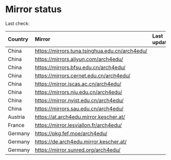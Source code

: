 <script src="./time.js"></script>
# Mirror status
Last check: <script type="text/javascript">localize(1712956539.1591141);</script>

|Country|Mirror|Last update|
|:------|:-----|:----------|
|China|https://mirrors.tuna.tsinghua.edu.cn/arch4edu/|<script type="text/javascript">localize(1712903714);</script>|
|China|https://mirrors.aliyun.com/arch4edu/|<script type="text/javascript">localize(1712903714);</script>|
|China|https://mirrors.bfsu.edu.cn/arch4edu/|<script type="text/javascript">localize(1712903714);</script>|
|China|https://mirrors.cernet.edu.cn/arch4edu/|<script type="text/javascript">localize(1712946677);</script>|
|China|https://mirror.iscas.ac.cn/arch4edu/|<script type="text/javascript">localize(1712903714);</script>|
|China|https://mirrors.nju.edu.cn/arch4edu/|<script type="text/javascript">localize(1712860396);</script>|
|China|https://mirror.nyist.edu.cn/arch4edu/|<script type="text/javascript">localize(1712946677);</script>|
|China|https://mirrors.sau.edu.cn/arch4edu/|<script type="text/javascript">localize(1712946677);</script>|
|Austria|https://at.arch4edu.mirror.kescher.at/|<script type="text/javascript">localize(1712946677);</script>|
|France|https://mirror.lesviallon.fr/arch4edu/|<script type="text/javascript">localize(1712903714);</script>|
|Germany|https://pkg.fef.moe/arch4edu/|<script type="text/javascript">localize(1712946677);</script>|
|Germany|https://de.arch4edu.mirror.kescher.at/|<script type="text/javascript">localize(1712946677);</script>|
|Germany|https://mirror.sunred.org/arch4edu/|<script type="text/javascript">localize(1712946677);</script>|

<script src="./tablefilter/tablefilter.js"></script>
<script src="./table.js"></script>